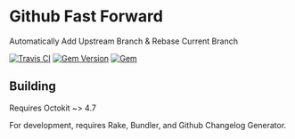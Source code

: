 # Github Fast Forward

Automatically Add Upstream Branch & Rebase Current Branch

[![Travis CI](https://img.shields.io/travis/karagenit/github-fastforward.svg?style=flat-square)](https://travis-ci.org/karagenit/github-fastforward)
[![Gem Version](https://img.shields.io/gem/v/github_fastforward.svg?style=flat-square)](https://rubygems.org/gems/github_fastforward)
[![Gem](https://img.shields.io/gem/dt/github_fastforward.svg?style=flat-square)](https://rubygems.org/gems/github_fastforward)

## Building

Requires Octokit ~> 4.7

For development, requires Rake, Bundler, and Github Changelog Generator. 
